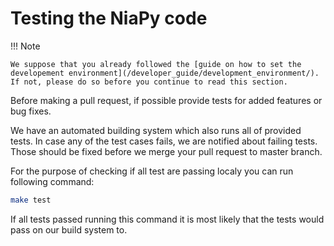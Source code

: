 # Testing the NiaPy code

!!! Note

    We suppose that you already followed the [guide on how to set the developement environment](/developer_guide/development_environment/). If not, please do so before you continue to read this section.

Before making a pull request, if possible provide tests for added features or bug fixes.

We have an automated building system which also runs all of provided tests. In case any of the test cases fails, we are notified about failing tests. Those should be fixed before we merge your pull request to master branch.

For the purpose of checking if all test are passing localy you can run following command:

```bash
make test
```

If all tests passed running this command it is most likely that the tests would pass on our build system to.